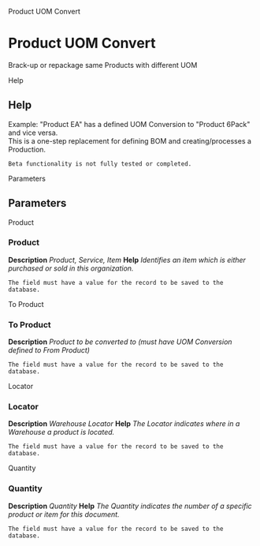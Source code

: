
Product UOM Convert
# Product UOM Convert


Brack-up or repackage same Products with different UOM

Help
## Help

Example: "Product EA" has a defined UOM Conversion to "Product 6Pack" and vice versa.  
This is a one-step replacement for defining BOM and creating/processes a Production.

```
Beta functionality is not fully tested or completed.
```
Parameters
## Parameters


Product
### Product

**Description**
 *Product, Service, Item*
**Help**
 *Identifies an item which is either purchased or sold in this organization.*

```
The field must have a value for the record to be saved to the database.
```
To Product
### To Product

**Description**
 *Product to be converted to (must have UOM Conversion defined to From Product)*

```
The field must have a value for the record to be saved to the database.
```
Locator
### Locator

**Description**
 *Warehouse Locator*
**Help**
 *The Locator indicates where in a Warehouse a product is located.*

```
The field must have a value for the record to be saved to the database.
```
Quantity
### Quantity

**Description**
 *Quantity*
**Help**
 *The Quantity indicates the number of a specific product or item for this document.*

```
The field must have a value for the record to be saved to the database.
```